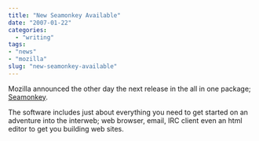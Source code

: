 ```yaml
---
title: "New Seamonkey Available"
date: "2007-01-22"
categories: 
  - "writing"
tags:
- "news"
- "mozilla"
slug: "new-seamonkey-available"
---
```


Mozilla announced the other day the next release in the all in one package; [Seamonkey][1].

The software includes just about everything you need to get started on an adventure into the interweb; web browser, email, IRC client even an html editor to get you building web sites.

[1]:	https://www.mozilla.org/projects/seamonkey/